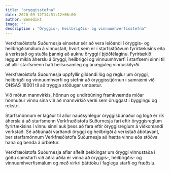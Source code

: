 ```yaml
---
title: "oryggisstefna"
date: 2020-09-12T14:51:12+06:00
author: Benedikt
image: ""
description : "Öryggis-, heilbrigðis- og vinnuumhverfisstefna"
---
```

Verkfræðistofa Suðurnesja einsetur sér að vera leiðandi í öryggis- og heilbrigðismálum á vinnustað, hvort sem er í starfsstöðvum fyrirtækisins eða á verkstað og stuðla þannig að auknu öryggi í þjóðfélaginu. Fyrirtækið leggur mikla áherslu á öryggi, heilbrigði og vinnuumhverfi í starfsemi sinni til að allir starfsmenn hafi heilsusamleg og ánægjuleg vinnuskilyrði.

Verkfræðistofa Suðurnesja uppfyllir gildandi lög og reglur um öryggi, heilbrigði og vinnuumhverfi og stefnir að öryggisstjórnun í samræmi við OHSAS 18001 til að tryggja stöðugar umbætur.

Við mótun mannvirkis, hönnun og undirbúning framkvæmda miðar hönnuður vinnu sína við að mannvirkið verði sem öruggast í byggingu og rekstri.

Starfsmönnum er lagður til allur nauðsynlegur öryggisbúnaður og lögð er rík áhersla á að starfsmenn Verkfræðistofa Suðurnesja fari eftir öryggisreglum fyrirtækisins í vinnu sinni auk þess að fara eftir öryggisreglum á viðkomandi verkstað. Sé aðbúnaði varðandi öryggi og heilbrigði á verkstað ábótavant, ber starfsmönnum Verkfræðistofa Suðurnesja að hætta vinnu eða stöðva hana og benda á úrbætur.

Verkfræðistofa Suðurnesja aflar sífellt þekkingar um öryggi vinnustaða í góðu samstarfi við aðra aðila er vinna að öryggis-, heilbrigðis- og vinnuumhverfismálum og með virkri þátttöku í faglegu starfi og fræðslu.